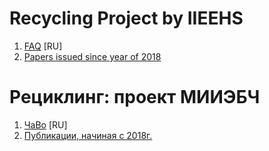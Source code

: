 # Recycling Project by IIEEHS

1. [FAQ](https://github.com/iieehs/recycling/blob/main/FAQ.ru.md) [RU]
2. [Papers issued since year of 2018](https://github.com/iieehs/recycling/tree/main/papers)

# Рециклинг: проект МИИЭБЧ

1. [ЧаВо](https://github.com/iieehs/recycling/blob/main/FAQ.ru.md) [RU]
2. [Публикации, начиная с 2018г.](https://github.com/iieehs/recycling/tree/main/papers) 
